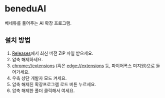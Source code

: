 # beneduAI
베네듀를 풀어주는 AI 확장 프로그램.

## 설치 방법
1. [Releases](https://github.com/hjun1052/beneduAI/releases)에서 최신 버전 ZIP 파일 받으세요.
2. 압축 해제하세요.
3. [chrome://extensions](chrome://extensions) (혹은 [edge://extensions](edge://extensions) 등, 파이어폭스 미지원)으로 들어가세요.
4. 우측 상단 개발자 모드 켜세요.
5. 압축 해제된 확장프로그램 로드 버튼 누르세요.
6. 압축 해제한 폴더 클릭해서 여세요.
